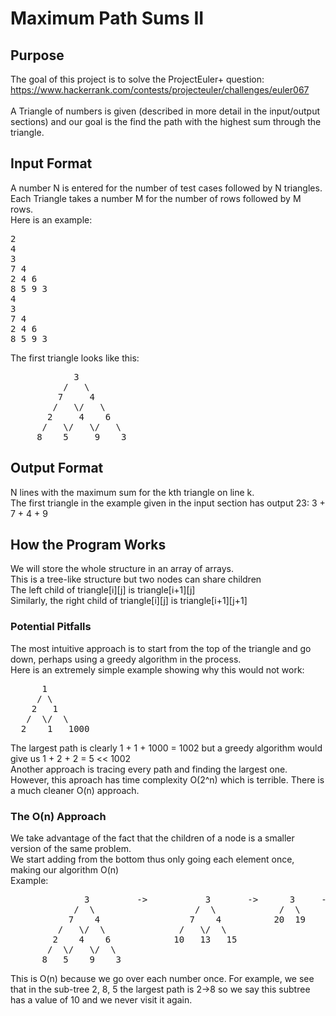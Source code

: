 # Maximum Path Sums II
## Purpose
The goal of this project is to solve the ProjectEuler+ question: https://www.hackerrank.com/contests/projecteuler/challenges/euler067<br><br>
A Triangle of numbers is given (described in more detail in the input/output sections) and our goal is the find the path with the highest sum
through the triangle.

## Input Format
A number N is entered for the number of test cases followed by N triangles.<br>
Each Triangle takes a number M for the number of rows followed by M rows.<br>
Here is an example:
<pre>
2
4
3
7 4
2 4 6
8 5 9 3
4
3
7 4
2 4 6
8 5 9 3
</pre>
The first triangle looks like this:
<pre>
            3
          /   \
         7     4
        /   \/   \
       2     4    6
      /   \/   \/   \
     8    5     9    3
</pre>

## Output Format
N lines with the maximum sum for the kth triangle on line k.<br>
The first triangle in the example given in the input section has output 23: 3 + 7 + 4 + 9

## How the Program Works
We will store the whole structure in an array of arrays.<br>
This is a tree-like structure but two nodes can share children<br>
The left child of triangle[i][j] is triangle[i+1][j]<br>
Similarly, the right child of triangle[i][j] is triangle[i+1][j+1]

### Potential Pitfalls
The most intuitive approach is to start from the top of the triangle and go down, perhaps using a greedy algorithm in the process.<br>
Here is an extremely simple example showing why this would not work:
<pre>
      1
     / \
    2   1
   /  \/  \
  2    1   1000
</pre>
The largest path is clearly 1 + 1 + 1000 = 1002 but a greedy algorithm would give us 1 + 2 + 2 = 5 << 1002<br>
Another approach is tracing every path and finding the largest one. However, this aproach has time complexity O(2^n)
which is terrible. There is a much cleaner O(n) approach.

### The O(n) Approach
We take advantage of the fact that the children of a node is a smaller version of the same problem.<br>
We start adding from the bottom thus only going each element once, making our algorithm O(n)<br>
Example:
<pre>
              3         ->           3       ->      3     ->    23
            /  \                   /  \            /  \
           7    4                 7    4          20  19
         /   \/  \              /   \/  \
        2    4    6            10   13   15
       /  \/   \/  \
      8   5    9    3
</pre>
This is O(n) because we go over each number once. For example, we see that in the sub-tree 2, 8, 5 the largest path is 2->8 
so we say this subtree has a value of 10 and we never visit it again.